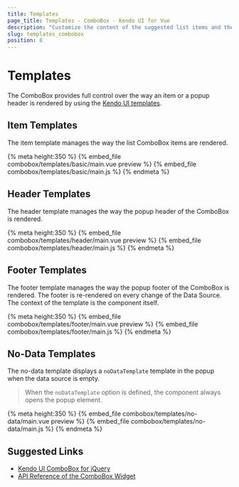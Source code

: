 ```yaml
---
title: Templates
page_title: Templates - ComboBox - Kendo UI for Vue
description: "Customize the content of the suggested list items and the suggested list elements of a Kendo UI ComboBox wrapper for Vue."
slug: templates_combobox
position: 8
---
```


# Templates

The ComboBox provides full control over the way an item or a popup header is rendered by using the [Kendo UI templates](https://docs.telerik.com/kendo-ui/framework/templates/overview).

## Item Templates

The item template manages the way the list ComboBox items are rendered.

{% meta height:350 %}
{% embed_file combobox/templates/basic/main.vue preview %}
{% embed_file combobox/templates/basic/main.js %}
{% endmeta %}

## Header Templates

The header template manages the way the popup header of the ComboBox is rendered.

{% meta height:350 %}
{% embed_file combobox/templates/header/main.vue preview %}
{% embed_file combobox/templates/header/main.js %}
{% endmeta %}

## Footer Templates

The footer template manages the way the popup footer of the ComboBox is rendered. The footer is re-rendered on every change of the Data Source. The context of the template is the component itself.

{% meta height:350 %}
{% embed_file combobox/templates/footer/main.vue preview %}
{% embed_file combobox/templates/footer/main.js %}
{% endmeta %}

## No-Data Templates

The no-data template displays a `noDataTemplate` template in the popup when the data source is empty.

> When the `noDataTemplate` option is defined, the component always opens the popup element.

{% meta height:350 %}
{% embed_file combobox/templates/no-data/main.vue preview %}
{% embed_file combobox/templates/no-data/main.js %}
{% endmeta %}

## Suggested Links

* [Kendo UI ComboBox for jQuery](https://docs.telerik.com/kendo-ui/controls/editors/combobox/overview)
* [API Reference of the ComboBox Widget](https://docs.telerik.com/kendo-ui/api/javascript/ui/combobox)
